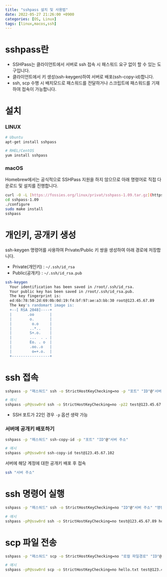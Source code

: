 ```yaml
---
title: "sshpass 설치 및 사용법"
date: 2022-05-27 21:26:00 +0900
categories: [OS, Linux]
tags: [linux,macos,ssh]
---
```


# sshpass란

- SSHPass는 클라이언트에서 서버로 ssh 접속 시 패스워드 요구 없이 할 수 있는 도구입니다.
- 클라이언트에서 키 생성(ssh-keygen)하여 서버로 배포(ssh-copy-id)합니다.
- ssh, scp 수행 시 배치모드로 패스워드를 전달하거나 스크립트에 패스워드를 기재하여 접속이 가능합니다.

# 설치

### LINUX

```bash
# Ubuntu
apt-get install sshpass

# RHEL/CentOS
yum install sshpass
```

### macOS

Homebrew에서는 공식적으로 SSHPass 지원을 하지 않으므로 아래 명령어로 직접 다운로드 및 설치를 진행합니다.

```bash
curl -O -L [https://fossies.org/linux/privat/sshpass-1.09.tar.gz](https://fossies.org/linux/privat/sshpass-1.09.tar.gz) && tar xvzf sshpass-1.09.tar.gz
cd sshpass-1.09
./configure
sudo make install
sshpass
```

# 개인키, 공개키 생성

ssh-keygen 명령어를 사용하여 Private/Public 키 쌍을 생성하여 아래 경로에 저장합니다.

- Private(개인키) : `~/.ssh/id_rsa`
- Public(공개키) : `~/.ssh/id_rsa.pub`

```bash
ssh-keygen
  Your identification has been saved in /root/.ssh/id_rsa.
  Your public key has been saved in /root/.ssh/id_rsa.pub.
  The key fingerprint is:
  ed:6b:78:50:2d:69:0b:0d:19:f4:bf:97:ae:a3:bb:30 root@123.45.67.89
  The key's randomart image is:
  +--[ RSA 2048]----+
  |       .oo       |
  |        o.       |
  |         o.o     |
  |        ..*..    |
  |        S+.o.    |
  |        ...  . . |
  |        Eo. . o  |
  |        .oo..o   |
  |         o=+.o.  |
  +-----------------+
```

# ssh 접속

```bash
sshpass -p "패스워드" ssh -o StrictHostKeyChecking=no -p "포트" "ID"@"서버 주소"

# 예시
sshpass -pP@ssw0rd ssh -o StrictHostKeyChecking=no -p22 test@123.45.67.89
```

- SSH 포트가 22인 경우 `-p` 옵션 생략 가능

### 서버에 공개키 배포하기

```bash
sshpass -p "패스워드" ssh-copy-id -p "포트" "ID"@"서버 주소"

# 예시
sshpass -pP@ssw0rd ssh-copy-id test@123.45.67.102
```

서버에 해당 계정에 대한 공개키 배포 후 접속

```bash
ssh "서버 주소"
```

# ssh 명령어 실행

```bash
sshpass -p "패스워드" ssh -o StrictHostKeyChecking=no "ID"@"서버 주소" "명령어"

# 예시
sshpass -pP@ssw0rd ssh -o StrictHostKeyChecking=no test@123.45.67.89 hostname
```

# scp 파일 전송

```bash
sshpass -p "패스워드" scp -o StrictHostKeyChecking=no "로컬 파일경로" "ID"@"서버 주소":"서버 파일경로"

# 예시
sshpass -pP@ssw0rd scp -o StrictHostKeyChecking=no hello.txt test@123.45.67.89:/home/test/hello.txt
```
